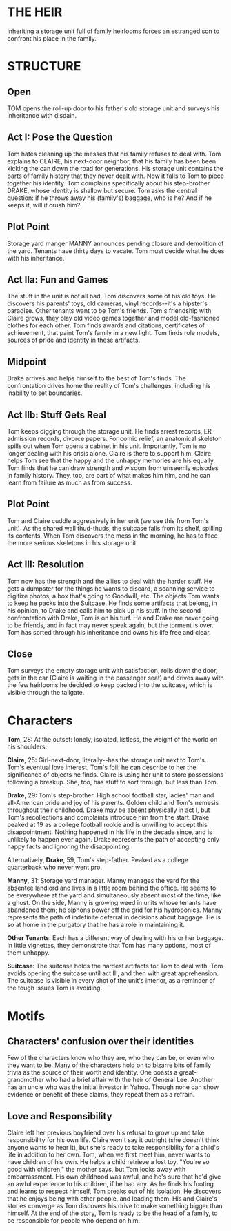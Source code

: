 THE HEIR
========

Inheriting a storage unit full of family heirlooms forces an estranged son to confront his place in the family.

STRUCTURE
=========

Open
----
TOM opens the roll-up door to his father's old storage unit and surveys his inheritance with disdain.

Act I: Pose the Question
-----
Tom hates cleaning up the messes that his family refuses to deal with.
Tom explains to CLAIRE, his next-door neighbor, that his family has been been kicking the can down the road for generations.
His storage unit contains the parts of family history that they never dealt with.
Now it falls to Tom to piece together his identity.
Tom complains specifically about his step-brother DRAKE, whose identity is shallow but secure.
Tom asks the central question: if he throws away his (family's) baggage, who is he?
And if he keeps it, will it crush him?

Plot Point
----------
Storage yard manger MANNY announces pending closure and demolition of the yard.
Tenants have thirty days to vacate.
Tom must decide what he does with his inheritance.

Act IIa: Fun and Games
-------
The stuff in the unit is not all bad.
Tom discovers some of his old toys.
He discovers his parents' toys, old cameras, vinyl records--it's a hipster's paradise.
Other tenants want to be Tom's friends.
Tom's friendship with Claire grows, they play old video games together and model old-fashioned clothes for each other.
Tom finds awards and citations, certificates of achievement, that paint Tom's family in a new light.
Tom finds role models, sources of pride and identity in these artifacts.

Midpoint
--------
Drake arrives and helps himself to the best of Tom's finds.
The confrontation drives home the reality of Tom's challenges, including his inability to set boundaries.

Act IIb: Stuff Gets Real
-------
Tom keeps digging through the storage unit.
He finds arrest records, ER admission records, divorce papers.
For comic relief, an anatomical skeleton spills out when Tom opens a cabinet in his unit.
Importantly, Tom is no longer dealing with his crisis alone.
Claire is there to support him.
Claire helps Tom see that the happy and the unhappy memories are his equally.
Tom finds that he can draw strength and wisdom from unseemly episodes in family history.
They, too, are part of what makes him him, and he can learn from failure as much as from success.

Plot Point
----------
Tom and Claire cuddle aggressively in her unit (we see this from Tom's unit).
As the shared wall thud-thuds, the suitcase falls from its shelf, spilling its contents.
When Tom discovers the mess in the morning, he has to face the more serious skeletons in his storage unit.

Act III: Resolution
-------
Tom now has the strength and the allies to deal with the harder stuff.
He gets a dumpster for the things he wants to discard, a scanning service to digitize photos, a box that's going to Goodwill, etc.
The objects Tom wants to keep he packs into the Suitcase.
He finds some artifacts that belong, in his opinion, to Drake and calls him to pick up his stuff.
In the second confrontation with Drake, Tom is on his turf.
He and Drake are never going to be friends, and in fact may never speak again, but the torment is over.
Tom has sorted through his inheritance and owns his life free and clear.

Close
-----
Tom surveys the empty storage unit with satisfaction, rolls down the door, gets in the car (Claire is waiting in the passenger seat) and drives away with the few heirlooms he decided to keep packed into the suitcase, which is visible through the tailgate.


Characters
==========
**Tom**, 28: At the outset: lonely, isolated, listless, the weight of the world on his shoulders.

**Claire**, 25: Girl-next-door, literally--has the storage unit next to Tom's.
Tom's eventual love interest.
Tom's foil: he can describe to her the significance of objects he finds.
Claire is using her unit to store possessions following a breakup.
She, too, has stuff to sort through, but less than Tom.

**Drake**, 29: Tom's step-brother.
High school football star, ladies' man and all-American pride and joy of his parents.
Golden child and Tom's nemesis throughout their childhood.
Drake may be absent physically in act I, but Tom's recollections and complaints introduce him from the start.
Drake peaked at 19 as a college football rookie and is unwilling to accept this disappointment.
Nothing happened in his life in the decade since, and is unlikely to happen ever again.
Drake represents the path of accepting only happy facts and ignoring the disappointing.

Alternatively, **Drake**, 59, Tom's step-father.
Peaked as a college quarterback who never went pro.

**Manny**, 31: Storage yard manager.
Manny manages the yard for the absentee landlord and lives in a little room behind the office.
He seems to be everywhere at the yard and simultaneously absent most of the time, like a ghost.
On the side, Manny is growing weed in units whose tenants have abandoned them; he siphons power off the grid for his hydroponics.
Manny represents the path of indefinite deferral in decisions about baggage.
He is so at home in the purgatory that he has a role in maintaining it.

**Other Tenants**: Each has a different way of dealing with his or her baggage.
In little vignettes, they demonstrate that Tom has many options, most of them unhappy.

**Suitcase**: The suitcase holds the hardest artifacts for Tom to deal with.
Tom avoids opening the suitcase until act III, and then with great apprehension.
The suitcase is visible in every shot of the unit's interior, as a reminder of the tough issues Tom is avoiding.


Motifs
======

Characters' confusion over their identities
-------------------------------------------

Few of the characters know who they are, who they can be, or even who they want to be.
Many of the characters hold on to bizarre bits of family trivia as the source of their worth and identity.
One boasts a great-grandmother who had a brief affair with the heir of General Lee.
Another has an uncle who was the initial investor in Yahoo.
Though none can show evidence or benefit of these claims, they repeat them as a refrain.


Love and Responsibility
-----------------------

Claire left her previous boyfriend over his refusal to grow up and take responsibility for his own life.
Claire won't say it outright (she doesn't think anyone wants to hear it), but she's ready to take responsibility for a child's life in addition to her own.
Tom, when we first meet him, never wants to have children of his own.
He helps a child retrieve a lost toy. "You're so good with children," the mother says, but Tom looks away with embarrassment.
His own childhood was awful, and he's sure that he'd give an awful experience to his children, if he had any.
As he finds his footing and learns to respect himself, Tom breaks out of his isolation.
He discovers that he enjoys being with other people, and leading them.
His and Claire's stories converge as Tom discovers his drive to make something bigger than himself.
At the end of the story, Tom is ready to be the head of a family, to be responsible for people who depend on him.
